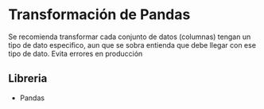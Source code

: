 # Transformación de Pandas

Se recomienda transformar cada conjunto de datos (columnas) tengan un tipo de dato especifico, aun que se sobra entienda que debe llegar con ese tipo de dato. Evita errores en producción

## Libreria

- Pandas